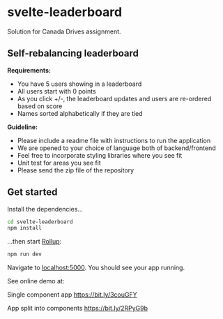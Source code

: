 # svelte-leaderboard
Solution for Canada Drives assignment.

## Self-rebalancing leaderboard

**Requirements:**

 - You have 5 users showing in a leaderboard
 - All users start with 0 points
 - As you click +/-, the leaderboard updates and users are re-ordered based on score
 - Names sorted alphabetically if they are tied

**Guideline:**

- Please include a readme file with instructions to run the application
- We are opened to your choice of language both of backend/frontend
- Feel free to incorporate styling libraries where you see fit
- Unit test for areas you see fit
- Please send the zip file of the repository

## Get started

  Install the dependencies...

```bash
cd svelte-leaderboard
npm install
```
...then start [Rollup](https://rollupjs.org):

```bash
npm run dev
```
Navigate to [localhost:5000](http://localhost:5000). You should see your app running.

See online demo at:

Single component app
https://bit.ly/3couGFY

 App split into components
https://bit.ly/2RPyG9b